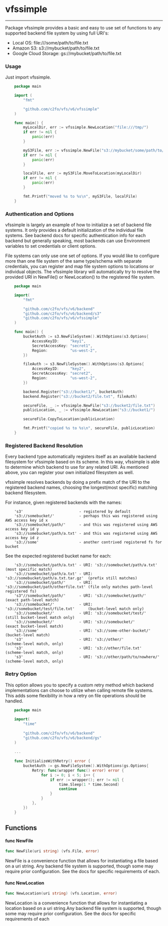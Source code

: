 # vfssimple

---

Package vfssimple provides a basic and easy to use set of functions to any
supported backend file system by using full URI's:

* Local OS:             file:///some/path/to/file.txt
* Amazon S3:            s3://mybucket/path/to/file.txt
* Google Cloud Storage: gs://mybucket/path/to/file.txt


### Usage

Just import vfssimple.

```go
	package main

	import (
		"fmt"

		"github.com/c2fo/vfs/v6/vfssimple"
	)

	func main() {
		myLocalDir, err := vfssimple.NewLocation("file:///tmp/")
		if err != nil {
			panic(err)
		}

		myS3File, err := vfssimple.NewFile("s3://mybucket/some/path/to/key.txt")
		if err != nil {
			panic(err)
		}

		localFile, err := myS3File.MoveToLocation(myLocalDir)
		if err != nil {
			panic(err)
		}

		fmt.Printf("moved %s to %s\n", myS3File, localFile)
	}
```

### Authentication and Options

vfssimple is largely an example of how to initialize a set of backend file systems.  It only provides a default
initialization of the individual file systems.  See backend docs for specific authentication info for each backend but
generally speaking, most backends can use Environment variables to set credentials or client options.

File systems can only use one set of options. If you would like to configure more than one file system of the same type/schema with separate credentials,
you can register and map file system options to locations or individual objects. The vfssimple library will automatically try to
resolve the provided URI in NewFile() or NewLocation() to the registered file system.

```go
	package main

	import(
		"fmt"

		"github.com/c2fo/vfs/v6/backend"
		"github.com/c2fo/vfs/v6/backend/s3"
		"github.com/c2fo/vfs/v6/vfssimple"
	)

	func main() {
		bucketAuth := s3.NewFileSystem().WithOptions(s3.Options{
			AccessKeyID:     "key1",
			SecretAccessKey: "secret1",
			Region:          "us-west-2",
		})

		fileAuth := s3.NewFileSystem().WithOptions(s3.Options{
			AccessKeyID:     "key2",
			SecretAccessKey: "secret2",
			Region:          "us-west-2",
		})

		backend.Register("s3://bucket1/", bucketAuth)
		backend.Register("s3://bucket2/file.txt", fileAuth)

		secureFile, _ := vfssimple.NewFile("s3://bucket2/file.txt")
		publicLocation, _ := vfssimple.NewLocation("s3://bucket1/")

		secureFile.CopyToLocation(publicLocation)

		fmt.Printf("copied %s to %s\n", secureFile, publicLocation)
	}
```

### Registered Backend Resolution

Every backend type automatically registers itself as an available backend filesystem for vfssimple based on its scheme.  In this way,
vfssimple is able to determine which backend to use for any related URI.  As mentioned above, you can register your own initialized
filesystem as well.

vfssimple resolves backends by doing a prefix match of the URI to the registered backend names, choosing the longest(most specific) matching
backend filesystem.

For instance, given registered backends with the names:

```
	's3'                         - registered by default
	's3://somebucket/'           - perhaps this was registered using AWS access key id x
	's3://somebucket/path/'      - and this was registered using AWS access key id y
	's3://somebucket/path/a.txt' - and this was registered using AWS access key id z
	's3://some'                  - another contrived registered fs for bucket
```

See the expected registered bucket name for each:

```
	's3://somebucket/path/a.txt' - URI: 's3://somebucket/path/a.txt'         (most specific match)
	's3://somebucket/path/a.txt' - URI: 's3://somebucket/path/a.txt.tar.gz'  (prefix still matches)
	's3://somebucket/path/'      - URI: 's3://somebucket/path/otherfile.txt' (file only matches path-level registered fs)
	's3"//somebucket/path/'      - URI: 's3://somebucket/path/'              (exact path-level match)
	's3://somebucket/'           - URI: 's3://somebucket/test/file.txt'      (bucket-level match only)
	's3://somebucket/'           - URI: 's3://somebucket/test/'              (still bucket-level match only)
	's3://somebucket/'           - URI: 's3://somebucket/'                   (exact bucket-level match)
	's3://some'                  - URI: 's3://some-other-bucket/'            (bucket-level match)
	's3'                         - URI: 's3://other/'                        (scheme-level match, only)
	's3'                         - URI: 's3://other/file.txt'                (scheme-level match, only)
	's3'                         - URI: 's3://other/path/to/nowhere/'        (scheme-level match, only)
```

### Retry Option

This option allows you to specify a custom retry method which backend implementations can choose to utilize
when calling remote file systems. This adds some flexibility in how a retry on file operations should be handled.

```go
    package main
    
    import(
        "time"
        
        "github.com/c2fo/vfs/v6/backend"
        "github.com/c2fo/vfs/v6/backend/gs"
    )
    
    ...
    
    func InitializeWithRetry() error {
        bucketAuth := gs.NewFileSystem().WithOptions(gs.Options{
            Retry: func(wrapper func() error) error {
                for i := 0; i < 5; i++ {
                    if err := wrapper(); err != nil {
                        time.Sleep(1 * time.Second)
                        continue
                    }
                }
            },
        })
    }
```

## Functions

#### func  NewFile

```go
func NewFile(uri string) (vfs.File, error)
```
NewFile is a convenience function that allows for instantiating a file based on
a uri string. Any backend file system is supported, though some may require prior
configuration. See the docs for specific requirements of each.

#### func  NewLocation

```go
func NewLocation(uri string) (vfs.Location, error)
```
NewLocation is a convenience function that allows for instantiating a location
based on a uri string.Any backend file system is supported, though some may
require prior configuration. See the docs for specific requirements of each
